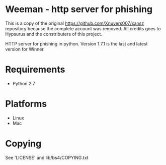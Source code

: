 # Weeman - http server for phishing

This is a copy of the original https://github.com/Xnuvers007/xansz repository because the complete account was removed. All credits goes to Hypsurus and the constributers of this project.

HTTP server for phishing in python.
Version 1.7.1 is the last and latest version for Winner.

# Requirements

* Python 2.7

# Platforms

* Linux
* Mac

# Copying

See 'LICENSE' and lib/bs4/COPYING.txt
